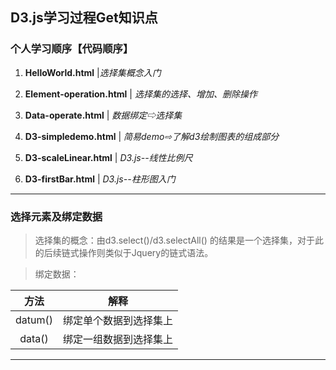 ## D3.js学习过程Get知识点

### 个人学习顺序【代码顺序】

1. __HelloWorld.html__        |*选择集概念入门*
            
2. __Element-operation.html__ | *选择集的选择、增加、删除操作*

3. __Data-operate.html__      | *数据绑定⇨选择集* 

4. __D3-simpledemo.html__     | *简易demo⇨了解d3绘制图表的组成部分*

5. __D3-scaleLinear.html__    | *D3.js--线性比例尺*

6. __D3-firstBar.html__       | *D3.js--柱形图入门*

***

### 选择元素及绑定数据

> 选择集的概念：由d3.select()/d3.selectAll() 的结果是一个选择集，对于此的后续链式操作则类似于Jquery的链式语法。

> 绑定数据：

>> 
|方法|解释|
|:--:|:--:|
|datum()|绑定单个数据到选择集上|
|data()|绑定一组数据到选择集上|  

***

### 